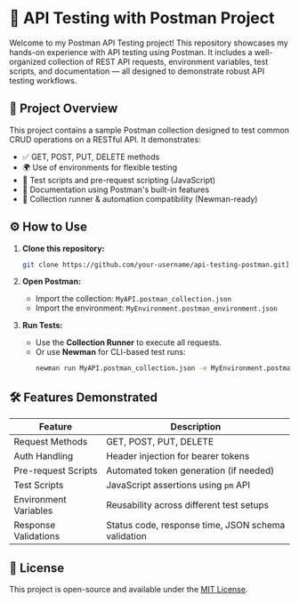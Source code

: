 # 🧪 API Testing with Postman Project

Welcome to my Postman API Testing project! This repository showcases my hands-on experience with API testing using Postman. It includes a well-organized collection of REST API requests, environment variables, test scripts, and documentation — all designed to demonstrate robust API testing workflows.



## 📌 Project Overview

This project contains a sample Postman collection designed to test common CRUD operations on a RESTful API. It demonstrates:

- ✅ GET, POST, PUT, DELETE methods
- 🌍 Use of environments for flexible testing
- 🧠 Test scripts and pre-request scripting (JavaScript)
- 📄 Documentation using Postman's built-in features
- 🚀 Collection runner & automation compatibility (Newman-ready)



## ⚙️ How to Use

1. **Clone this repository:**
   ```bash
   git clone https://github.com/your-username/api-testing-postman.git](https://github.com/ParameeDilanka/Postman-API-Testing-Project
   ```

2. **Open Postman:**
   - Import the collection: `MyAPI.postman_collection.json`
   - Import the environment: `MyEnvironment.postman_environment.json`

3. **Run Tests:**
   - Use the **Collection Runner** to execute all requests.
   - Or use **Newman** for CLI-based test runs:
     ```bash
     newman run MyAPI.postman_collection.json -e MyEnvironment.postman_environment.json
     ```


## 🛠 Features Demonstrated

| Feature                  | Description                                                                 |
|--------------------------|-----------------------------------------------------------------------------|
| Request Methods          | GET, POST, PUT, DELETE                                                      |
| Auth Handling            | Header injection for bearer tokens                                          |
| Pre-request Scripts      | Automated token generation (if needed)                                      |
| Test Scripts             | JavaScript assertions using `pm` API                                        |
| Environment Variables    | Reusability across different test setups                                    |
| Response Validations     | Status code, response time, JSON schema validation                          |



## 📃 License

This project is open-source and available under the [MIT License](LICENSE).
